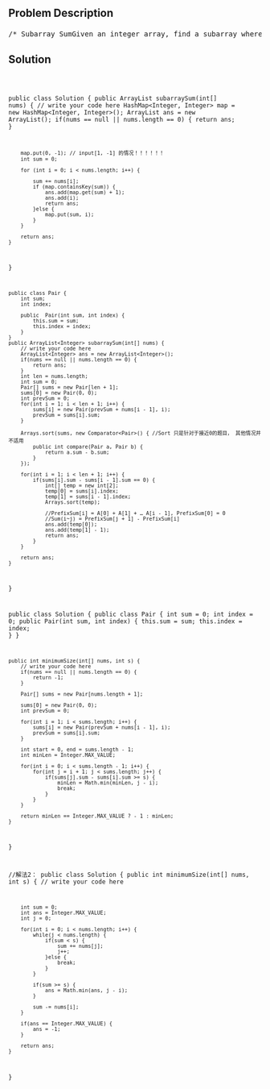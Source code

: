 <!--
<style>
  body { font-family: Arial, sans-serif; }
  .container { max-width: 100%; margin: 0 auto; padding: 10px; }
  .comment-block { max-width: 30%; background-color: #f9f9f9; padding: 10px; border-left: 5px solid #ccc; overflow-wrap: break-word; white-space: pre-wrap; }
  .code-block { background-color: #f4f4f4; padding: 10px; border: 1px solid #ddd; overflow-wrap: break-word; white-space: pre-wrap; }
</style>
-->

<div class='container'>
<h2>Problem Description</h2>
<div class='comment-block'>
<pre>
/* Subarray SumGiven an integer array, find a subarray where the sum of numbers is zero.Your code should return the index of the first number and the index of the last number.NoticeThere is at least one subarray that it's sum equals to zero.ExampleGiven [-3, 1, 2, -3, 4], return [0, 2] or [1, 3].*//* 知识点总结：子数组 Subarray令**********************************************************PrefixSum[i] = A[0] + A[1] + … A[i - 1], PrefixSum[0] = 0   ！！！！！！！！！！**********************************************************易知构造 PrefixSum 耗费 O(n) 时间和 O(n) 空间如需计算子数组从下标i到下标j之间的所有数之和则有 :**********************************************************Sum(i~j) = PrefixSum[j + 1] - PrefixSum[i]  ！！！！！！！！！！**********************************************************一定要有顺序！！！ 除非Closest to zero 特殊情况*//* 知识点：Subarray Problems    PrefixSum[i] = A[0] + A[1] + … A[i - 1], PrefixSum[0] = 0    Sum(i~j) = PrefixSum[j + 1] - PrefixSum[i]*/    /**     * @param nums: A list of integers     * @return: A list of integers includes the index of the first number     *          and the index of the last number     *//* 知识点总结：子数组 Subarray令**********************************************************PrefixSum[i] = A[0] + A[1] + … A[i - 1], PrefixSum[0] = 0   ！！！！！！！！！！**********************************************************易知构造 PrefixSum 耗费 O(n) 时间和 O(n) 空间如需计算子数组从下标i到下标j之间的所有数之和则有 :**********************************************************Sum(i~j) = PrefixSum[j + 1] - PrefixSum[i]  ！！！！！！！！！！**********************************************************一定要有顺序！！！ 除非Closest to zero 特殊情况*//* 知识点：Subarray Problems    PrefixSum[i] = A[0] + A[1] + … A[i - 1], PrefixSum[0] = 0    Sum(i~j) = PrefixSum[j + 1] - PrefixSum[i]*//* Better way (制式装备)public class Solution {    /**     * @param nums: A list of integers     * @return: A list of integers includes the index of the first number     *          and the index of the last number*//* Minimum Size Subarray SumGiven an array of n positive integers and a positive integer s,find the minimal length of a subarray of which the sum ≥ s. If there isn't one, return -1 instead.Given the array [2,3,1,2,4,3] and s = 7, the subarray [4,3] has the minimal length under the problemconstraint.*//* 知识点总结：子数组 Subarray令**********************************************************PrefixSum[i] = A[0] + A[1] + … A[i - 1], PrefixSum[0] = 0   ！！！！！！！！！！**********************************************************易知构造 PrefixSum 耗费 O(n) 时间和 O(n) 空间如需计算子数组从下标i到下标j之间的所有数之和则有 :**********************************************************Sum(i~j) = PrefixSum[j + 1] - PrefixSum[i]  ！！！！！！！！！！**********************************************************一定要有顺序！！！ 除非Closest to zero 特殊情况*//* 知识点：Subarray Problems    PrefixSum[i] = A[0] + A[1] + … A[i - 1], PrefixSum[0] = 0    Sum(i~j) = PrefixSum[j + 1] - PrefixSum[i]*/    /**     * @param nums: an array of integers     * @param s: an integer     * @return: an integer representing the minimum size of subarray     */    /**     * @param nums: an array of integers     * @param s: an integer     * @return: an integer representing the minimum size of subarray     */        /* 窗口类指针移动模板        int j = 0;        for(int i = 0; i < nums.length; i++) {            while(j < nums.length) {                if(满足条件) {                    j++;                    更行j状态                }else{                    break;                }            }            更新i状态        }        */</pre>
</div>

<h2>Solution</h2>
<div class='code-block'>
<pre><code class='language-java'>



public class Solution {
    public ArrayList<Integer> subarraySum(int[] nums) {
        // write your code here
        HashMap<Integer, Integer> map = new HashMap<Integer, Integer>();
        ArrayList<Integer> ans = new ArrayList<Integer>();
        if(nums == null || nums.length == 0) {
            return ans;
        }
        
        map.put(0, -1); // input[1, -1] 的情况！！！！！！
        int sum = 0;

        for (int i = 0; i < nums.length; i++) {
            
            sum += nums[i];
            if (map.containsKey(sum)) {
                ans.add(map.get(sum) + 1);
                ans.add(i);
                return ans;
            }else {
                map.put(sum, i);
            }
        }
       
        return ans;
    }
}


    public class Pair {
        int sum;
        int index;
        
        public  Pair(int sum, int index) {
            this.sum = sum;
            this.index = index;
        }
    }
    public ArrayList<Integer> subarraySum(int[] nums) {
        // write your code here
        ArrayList<Integer> ans = new ArrayList<Integer>();
        if(nums == null || nums.length == 0) {
            return ans;
        }
        int len = nums.length;
        int sum = 0;
        Pair[] sums = new Pair[len + 1];
        sums[0] = new Pair(0, 0);
        int prevSum = 0;
        for(int i = 1; i < len + 1; i++) {
            sums[i] = new Pair(prevSum + nums[i - 1], i);
            prevSum = sums[i].sum;
        }
        
        Arrays.sort(sums, new Comparator<Pair>() { //Sort 只是针对于接近0的题目， 其他情况并不适用
            public int compare(Pair a, Pair b) {
                return a.sum - b.sum;
            }
        });
        
        for(int i = 1; i < len + 1; i++) {
            if(sums[i].sum - sums[i - 1].sum == 0) {
                int[] temp = new int[2];
                temp[0] = sums[i].index;
                temp[1] = sums[i - 1].index;
                Arrays.sort(temp);

                //PrefixSum[i] = A[0] + A[1] + … A[i - 1], PrefixSum[0] = 0
                //Sum(i~j) = PrefixSum[j + 1] - PrefixSum[i]
                ans.add(temp[0]);
                ans.add(temp[1] - 1);
                return ans;
            }
        } 
        
        return ans;
    }
}







public class Solution {
    public class Pair {
        int sum = 0;
        int index = 0;
        public Pair(int sum, int index) {
            this.sum = sum;
            this.index = index;
        }
    }
    
    public int minimumSize(int[] nums, int s) {
        // write your code here
        if(nums == null || nums.length == 0) {
            return -1;
        }
        
        Pair[] sums = new Pair[nums.length + 1];
        
        sums[0] = new Pair(0, 0);
        int prevSum = 0;
        
        for(int i = 1; i < sums.length; i++) {
            sums[i] = new Pair(prevSum + nums[i - 1], i);
            prevSum = sums[i].sum;
        }
        
        int start = 0, end = sums.length - 1;
        int minLen = Integer.MAX_VALUE;
        
        for(int i = 0; i < sums.length - 1; i++) {
            for(int j = i + 1; j < sums.length; j++) {
                if(sums[j].sum - sums[i].sum >= s) {
                    minLen = Math.min(minLen, j - i);
                    break;
                }
            }
        }
        
        return minLen == Integer.MAX_VALUE ? - 1 : minLen;
    }
}

//解法2：
public class Solution {
    public int minimumSize(int[] nums, int s) {
        // write your code here

        int sum = 0;
        int ans = Integer.MAX_VALUE;
        int j = 0;
        
        for(int i = 0; i < nums.length; i++) {
            while(j < nums.length) {
                if(sum < s) {
                    sum += nums[j];
                    j++;
                }else {
                    break;
                }
            }
            
            if(sum >= s) {
                ans = Math.min(ans, j - i);
            }
            
            sum -= nums[i];
        }
        
        if(ans == Integer.MAX_VALUE) {
            ans = -1;
        }
           
        return ans;
    }
}
</code></pre>
</div>
</div>
